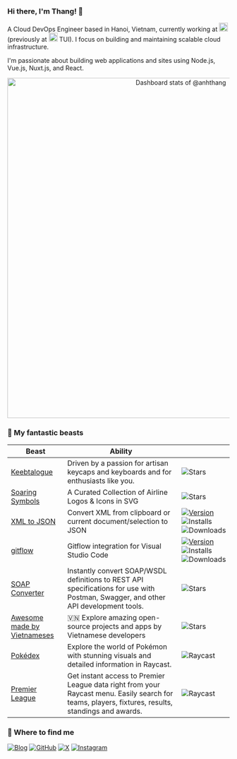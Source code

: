 ### Hi there, I'm Thang! 👋

A Cloud DevOps Engineer based in Hanoi, Vietnam, currently working at <img src="https://www.vpbank.com.vn/-/media/vpbank-latest/6all/icon/toolbar/logo_150x37-01.svg" height="20" /> (previously at <img src="https://static.tui.com/assets/v2/logos/tui/tui-smile.svg" height="20" /> TUI). I focus on building and maintaining scalable cloud infrastructure.

I'm passionate about building web applications and sites using Node.js, Vue.js, Nuxt.js, and React.

<a href="https://next.ossinsight.io/widgets/official/compose-user-dashboard-stats?user_id=10458061" target="_blank" style="display: block" align="center">
  <picture>
    <source media="(prefers-color-scheme: dark)" srcset="https://next.ossinsight.io/widgets/official/compose-user-dashboard-stats/thumbnail.png?user_id=10458061&image_size=auto&color_scheme=dark" width="771" height="auto">
    <img alt="Dashboard stats of @anhthang" src="https://next.ossinsight.io/widgets/official/compose-user-dashboard-stats/thumbnail.png?user_id=10458061&image_size=auto&color_scheme=light" width="771" height="auto">
  </picture>
</a>

<!-- Made with [OSS Insight](https://ossinsight.io/) -->

### 🙈 My fantastic beasts
| Beast | Ability | |
|---|---|---|
| [Keebtalogue](https://keebtalogue.vercel.app) |  Driven by a passion for artisan keycaps and keyboards and for enthusiasts like you.  | ![Stars](https://img.shields.io/github/stars/anhthang/keebtalogue?style=flat-square&logo=github) |
| [Soaring Symbols](https://github.com/anhthang/soaring-symbols) | A Curated Collection of Airline Logos & Icons in SVG | ![Stars](https://img.shields.io/github/stars/anhthang/soaring-symbols?style=flat-square&logo=github) | 
| [XML to JSON](https://marketplace.visualstudio.com/items?itemName=buianhthang.xml2json) | Convert XML from clipboard or current document/selection to JSON | [![Version](https://img.shields.io/visual-studio-marketplace/v/buianhthang.xml2json?style=flat-square&logo=visual-studio-code)](https://marketplace.visualstudio.com/items?itemName=buianhthang.xml2json) ![Installs](https://img.shields.io/visual-studio-marketplace/i/buianhthang.xml2json?style=flat-square) ![Downloads](https://img.shields.io/visual-studio-marketplace/d/buianhthang.xml2json?style=flat-square) |
| [gitflow](https://marketplace.visualstudio.com/items?itemName=buianhthang.gitflow) | Gitflow integration for Visual Studio Code | [![Version](https://img.shields.io/visual-studio-marketplace/v/buianhthang.gitflow?style=flat-square&logo=visual-studio-code)](https://marketplace.visualstudio.com/items?itemName=buianhthang.gitflow) ![Installs](https://img.shields.io/visual-studio-marketplace/i/buianhthang.gitflow?style=flat-square) ![Downloads](https://img.shields.io/visual-studio-marketplace/d/buianhthang.gitflow?style=flat-square) |
| [SOAP Converter](https://github.com/anhthang/soap-converter) | Instantly convert SOAP/WSDL definitions to REST API specifications for use with Postman, Swagger, and other API development tools. | ![Stars](https://img.shields.io/github/stars/anhthang/soap-converter?style=flat-square&logo=github) | 
| [Awesome made by Vietnameses](https://github.com/anhthang/awesome-made-by-vietnameses) | 🇻🇳 Explore amazing open-source projects and apps by Vietnamese developers | ![Stars](https://img.shields.io/github/stars/anhthang/awesome-made-by-vietnameses?style=flat-square&logo=github) | 
| [Pokédex](https://www.raycast.com/anhthang/pokedex) |  Explore the world of Pokémon with stunning visuals and detailed information in Raycast. | ![Raycast](https://img.shields.io/raycast/dt/anhthang/pokedex?style=flat-square&logo=raycast&color=red) | 
| [Premier League](https://www.raycast.com/anhthang/premier-league) |  Get instant access to Premier League data right from your Raycast menu. Easily search for teams, players, fixtures, results, standings and awards. | ![Raycast](https://img.shields.io/raycast/dt/anhthang/premier-league?style=flat-square&logo=raycast&color=red) | 

### 🔭 Where to find me

[![Blog](https://img.shields.io/badge/-Blog-FF5722?style=for-the-badge&logo=blogger&logoColor=white)](https://anhthang.org)
[![GitHub](https://img.shields.io/badge/-GitHub-181717?style=for-the-badge&logo=github&logoColor=white)](https://github.com/anhthang)
[![X](https://img.shields.io/badge/-X-14171A?style=for-the-badge&logo=x&logoColor=white)](https://x.com/anhthangbui)
[![Instagram](https://img.shields.io/badge/-Instagram-E4405F?style=for-the-badge&logo=instagram&logoColor=white)](https://instagram.com/anhthangbui)
